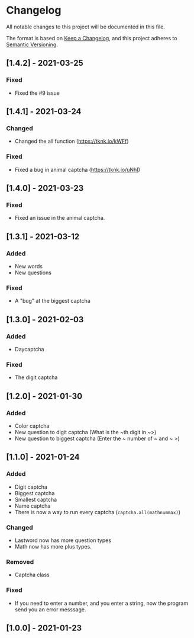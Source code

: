 # Changelog
All notable changes to this project will be documented in this file.

The format is based on [Keep a Changelog](https://keepachangelog.com/en/1.0.0/),
and this project adheres to [Semantic Versioning](https://semver.org/spec/v2.0.0.html).

## [1.4.2] - 2021-03-25
### Fixed
- Fixed the #9 issue

## [1.4.1] - 2021-03-24
### Changed
- Changed the all function (https://tknk.io/kWFf)
### Fixed
- Fixed a bug in animal captcha (https://tknk.io/uNhI)

## [1.4.0] - 2021-03-23
### Fixed
- Fixed an issue in the animal captcha.

## [1.3.1] - 2021-03-12
### Added
- New words
- New questions
### Fixed
- A "bug" at the biggest captcha

## [1.3.0] - 2021-02-03
### Added
- Daycaptcha
### Fixed
- The digit captcha

## [1.2.0] - 2021-01-30
### Added
- Color captcha
- New question to digit captcha (What is the ~th digit in ~>)
- New question to biggest captcha (Enter the ~ number of ~ and ~ >)

## [1.1.0] - 2021-01-24
### Added
- Digit captcha
- Biggest captcha
- Smallest captcha
- Name captcha
- There is now a way to run every captcha (`captcha.all(mathnummax)`)
### Changed
- Lastword now has more question types
- Math now has more plus types.
### Removed
- Captcha class
### Fixed
- If you need to enter a number, and you enter a string, now the program send you an error messsage.

## [1.0.0] - 2021-01-23
